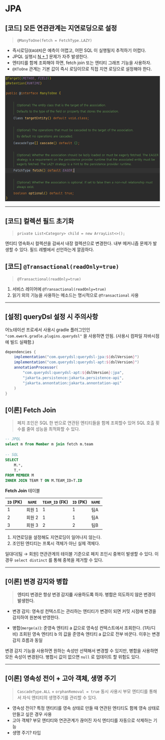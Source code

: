 # JPA

## [코드] 모든 연관관계는 지연로딩으로 설정

> `@ManyToOne(fetch = FetchType.LAZY)`

- 즉시로딩(`EAGER`)은 예측이 어렵고, 어떤 SQL 이 실행될지 추적하기 어렵다.
- JPQL 실행시 [N + 1](./issue/N+1%20문제/README.md) 문제가 자주 발생한다.
- 엔티티를 함께 조회해야 하면, fetch join 또는 엔티티 그래프 기능을 사용하자.
- `@XToOne` 관계는 기본 값이 즉시 로딩이므로 직접 지연 로딩으로 설정해야 한다.

![@ManyToOne](./images/1_@ManyToOne.PNG)

- - -

## [코드] 컬렉션 필드 초기화

> `private List<Category> child = new ArrayList<>();`

엔티티 영속화시 컬렉션을 감싸서 내장 컬렉션으로 변경한다. 내부 메커니즘 문제가 발생할 수 있다. 필드 레벨에서 선언하는게 깔끔하다.

## [코드] `@Transactional(readOnly=true)`

> `@Transactional(readOnly=true)`

1. 서비스 레이어에 `@Transactional(readOnly=true)`
2. 읽기 외의 기능을 사용하는 메소드는 명시적으로 `@Transactional` 사용

- - -

## [설정] queryDsl 설정 시 주의사항

어노테이션 프로세서 사용시 gradle 플러그인인 `"com.ewerk.gradle.plugins.querydsl"` 을 사용하면 안됨. (사용시 컴파일 자바시점에 빌드 실패함.)

```build.gradle
dependencies {
    implementation("com.querydsl:querydsl-jpa:${dslVersion}")
    implementation("com.querydsl:querydsl-apt:${dslVersion}")
    annotationProcessor(
        "com.querydsl:querydsl-apt:${dslVersion}:jpa",
        "jakarta.persistence:jakarta.persistence-api",
        "jakarta.annontation:jakarta.annontation-api"
    )
}
```

## [이론] Fetch Join

> 페치 조인은 SQL 한 번으로 연관된 엔티티들을 함께 조회할수 있어 SQL 호출 횟수를 줄여 성능을 최적화할 수 있다.

```sql
-- JPQL
select m from Member m join fetch m.team

-- SQL
SELECT
    M.*,
    T.*
FROM MEMBER M
INNER JOIN TEAM T ON M.TEAM_ID=T.ID
```

**Fetch Join** 테이블

| `ID` (PK) | `NAME` | `TEAM_ID` (FK) | `ID` (PK) | `NAME` |
| --- | --- | --- | --- | --- |
| 1 | 회원 1 | 1 | 1 | 팀A |
| 2 | 회원 2 | 1 | 1 | 팀A |
| 3 | 회원 3 | 2 | 2 | 팀B |

1. 지연로딩을 설정해도 지연로딩이 일어나지 않는다.
2. 조인된 엔티티는 프록시 객체가 아닌 실제 객체다.

일대다[팀 → 회원] 연관관계의 테이블 기준으로 페치 조인시 중복이 발생할 수 있다. 이 경우 `select distinct` 를 통해 중복을 제거할 수 있다.

- - -

## [이론] 변경 감지와 병합

> **엔티티 변경은 항상 변경 감지를 사용하도록 하자. 병합은 의도하지 않은 변경이 발생한다.**

- 변경 감지: 영속성 컨텍스트는 관리하는 엔티티가 변경이 되면 커밋 시점에 변경을 감지하여 원본에 반영한다.

- 병합(`merge(a)`): 준영속 엔티티 a 값으로 영속성 컨텍스트에서 조회한다. (1차/디비) 조회된 영속 엔티티 b 의 값을 준영속 엔티티 a 값으로 전부 바꾼다. 이후는 변경 감지 흐름과 동일

변경 감지 기능을 사용하면 원하는 속성만 선택해서 변경할 수 있지만, 병합을 사용하면 모든 속성이
변경된다. 병합시 값이 없으면 `null` 로 업데이트 할 위험도 있다.

- - -

## [이론] 영속성 전이 + 고아 객체, 생명 주기

> `CascadeType.ALL` + `orphanRemoval = true` 동시 사용시 부모 엔티티를 통해서 자식 엔티티의 생명주기를 관리할 수 있다.

- 영속성 전이? 특정 엔티티를 영속 상태로 만들 때 연관된 엔티티도 함께 영속 상태로 만들고 싶은 경우 사용
- 고아 객체? 부모 엔티티와 연관관계가 끊어진 자식 엔티티를 자동으로 삭제하는 기능
- 생명 주기? 타입